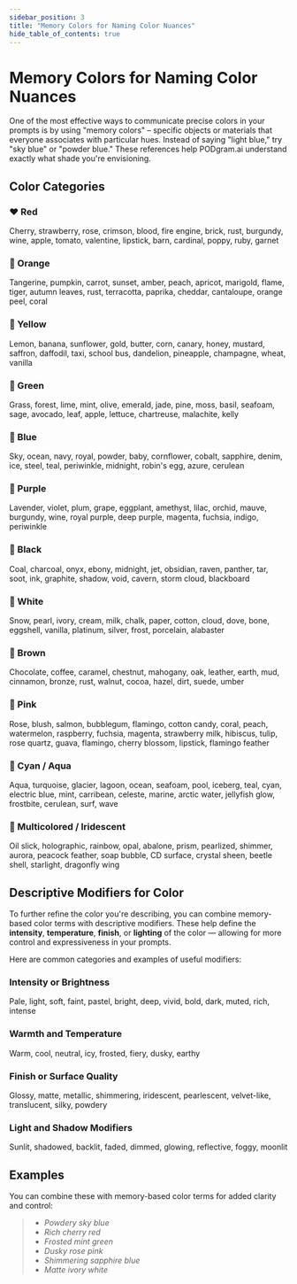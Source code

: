 ```yaml
---
sidebar_position: 3
title: "Memory Colors for Naming Color Nuances"
hide_table_of_contents: true
---
```


# Memory Colors for Naming Color Nuances

One of the most effective ways to communicate precise colors in your prompts is by using "memory colors" – specific objects or materials that everyone associates with particular hues. Instead of saying "light blue," try "sky blue" or "powder blue." These references help PODgram.ai understand exactly what shade you're envisioning.

## Color Categories

### **❤️ Red**
Cherry, strawberry, rose, crimson, blood, fire engine, brick, rust, burgundy, wine, apple, tomato, valentine, lipstick, barn, cardinal, poppy, ruby, garnet

### **🧡 Orange**
Tangerine, pumpkin, carrot, sunset, amber, peach, apricot, marigold, flame, tiger, autumn leaves, rust, terracotta, paprika, cheddar, cantaloupe, orange peel, coral

### **💛 Yellow**
Lemon, banana, sunflower, gold, butter, corn, canary, honey, mustard, saffron, daffodil, taxi, school bus, dandelion, pineapple, champagne, wheat, vanilla

### **💚 Green**
Grass, forest, lime, mint, olive, emerald, jade, pine, moss, basil, seafoam, sage, avocado, leaf, apple, lettuce, chartreuse, malachite, kelly

### **💙 Blue**
Sky, ocean, navy, royal, powder, baby, cornflower, cobalt, sapphire, denim, ice, steel, teal, periwinkle, midnight, robin's egg, azure, cerulean

### **💜 Purple**
Lavender, violet, plum, grape, eggplant, amethyst, lilac, orchid, mauve, burgundy, wine, royal purple, deep purple, magenta, fuchsia, indigo, periwinkle

### **🖤 Black**
Coal, charcoal, onyx, ebony, midnight, jet, obsidian, raven, panther, tar, soot, ink, graphite, shadow, void, cavern, storm cloud, blackboard

### **🤍 White**
Snow, pearl, ivory, cream, milk, chalk, paper, cotton, cloud, dove, bone, eggshell, vanilla, platinum, silver, frost, porcelain, alabaster

### **🤎 Brown**
Chocolate, coffee, caramel, chestnut, mahogany, oak, leather, earth, mud, cinnamon, bronze, rust, walnut, cocoa, hazel, dirt, suede, umber

### **🩷 Pink**
Rose, blush, salmon, bubblegum, flamingo, cotton candy, coral, peach, watermelon, raspberry, fuchsia, magenta, strawberry milk, hibiscus, tulip, rose quartz, guava, flamingo, cherry blossom, lipstick, flamingo feather

### **🩵 Cyan / Aqua**
Aqua, turquoise, glacier, lagoon, ocean, seafoam, pool, iceberg, teal, cyan, electric blue, mint, carribean, celeste, marine, arctic water, jellyfish glow, frostbite, cerulean, surf, wave

### **🌈 Multicolored / Iridescent**
Oil slick, holographic, rainbow, opal, abalone, prism, pearlized, shimmer, aurora, peacock feather, soap bubble, CD surface, crystal sheen, beetle shell, starlight, dragonfly wing

## Descriptive Modifiers for Color

To further refine the color you're describing, you can combine memory-based color terms with descriptive modifiers. These help define the **intensity**, **temperature**, **finish**, or **lighting** of the color — allowing for more control and expressiveness in your prompts.

Here are common categories and examples of useful modifiers:

### **Intensity or Brightness**
Pale, light, soft, faint, pastel, bright, deep, vivid, bold, dark, muted, rich, intense

### **Warmth and Temperature**
Warm, cool, neutral, icy, frosted, fiery, dusky, earthy

### **Finish or Surface Quality**
Glossy, matte, metallic, shimmering, iridescent, pearlescent, velvet-like, translucent, silky, powdery

### **Light and Shadow Modifiers**
Sunlit, shadowed, backlit, faded, dimmed, glowing, reflective, foggy, moonlit

## **Examples**
You can combine these with memory-based color terms for added clarity and control:

> - *Powdery sky blue*
> - *Rich cherry red*
> - *Frosted mint green*
> - *Dusky rose pink*
> - *Shimmering sapphire blue*
> - *Matte ivory white* 